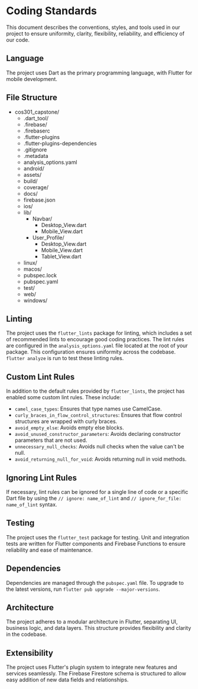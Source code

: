 # Coding Standards

This document describes the conventions, styles, and tools used in our project to ensure uniformity, clarity, flexibility, reliability, and efficiency of our code.

## Language
The project uses Dart as the primary programming language, with Flutter for mobile development.

## File Structure
- cos301_capstone/
    - .dart_tool/
    - .firebase/
    - .firebaserc
    - .flutter-plugins
    - .flutter-plugins-dependencies
    - .gitignore
    - .metadata
    - analysis_options.yaml
    - android/
    - assets/
    - build/
    - coverage/
    - docs/
    - firebase.json
    - ios/
    - lib/
        - Navbar/
            - Desktop_View.dart
            - Mobile_View.dart
        - User_Profile/
            - Desktop_View.dart
            - Mobile_View.dart
            - Tablet_View.dart
    - linux/
    - macos/
    - pubspec.lock
    - pubspec.yaml
    - test/
    - web/
    - windows/

## Linting
The project uses the `flutter_lints` package for linting, which includes a set of recommended lints to encourage good coding practices. The lint rules are configured in the `analysis_options.yaml` file located at the root of your package. This configuration ensures uniformity across the codebase. `flutter analyze` is run to test these linting rules.

## Custom Lint Rules
In addition to the default rules provided by `flutter_lints`, the project has enabled some custom lint rules. These include:
- `camel_case_types`: Ensures that type names use CamelCase.
- `curly_braces_in_flow_control_structures`: Ensures that flow control structures are wrapped with curly braces.
- `avoid_empty_else`: Avoids empty else blocks.
- `avoid_unused_constructor_parameters`: Avoids declaring constructor parameters that are not used.
- `unnecessary_null_checks`: Avoids null checks when the value can't be null.
- `avoid_returning_null_for_void`: Avoids returning null in void methods.

## Ignoring Lint Rules
If necessary, lint rules can be ignored for a single line of code or a specific Dart file by using the `// ignore: name_of_lint` and `// ignore_for_file: name_of_lint` syntax.

## Testing
The project uses the `flutter_test` package for testing. Unit and integration tests are written for Flutter components and Firebase Functions to ensure reliability and ease of maintenance.

## Dependencies
Dependencies are managed through the `pubspec.yaml` file. To upgrade to the latest versions, run `flutter pub upgrade --major-versions`.

## Architecture
The project adheres to a modular architecture in Flutter, separating UI, business logic, and data layers. This structure provides flexibility and clarity in the codebase.

## Extensibility
The project uses Flutter's plugin system to integrate new features and services seamlessly. The Firebase Firestore schema is structured to allow easy addition of new data fields and relationships.

